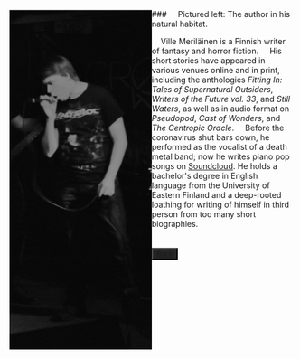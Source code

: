 <img align="left" src="kuva.png">
### &nbsp;&nbsp;&nbsp;&nbsp;Pictured left: The author in his natural habitat.

&nbsp;&nbsp;&nbsp;&nbsp;Ville Meriläinen is a Finnish writer of fantasy and horror fiction. 
&nbsp;&nbsp;&nbsp;&nbsp;His short stories have appeared in various venues online and in print, including the anthologies _Fitting In: Tales of Supernatural Outsiders_, _Writers of the Future vol. 33_, and _Still Waters_, as well as in audio format on _Pseudopod_, _Cast of Wonders_, and _The Centropic Oracle_. 
&nbsp;&nbsp;&nbsp;&nbsp;Before the coronavirus shut bars down, he performed as the vocalist of a death metal band; now he writes piano pop songs on [Soundcloud](https://soundcloud.com/carcass-eater). He holds a bachelor's degree in English language from the University of Eastern Finland and a deep-rooted loathing for writing of himself in third person from too many short biographies.


## <button type="button" body style="background-color:#252525;">[Back](index.md)</button>
